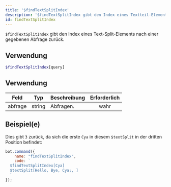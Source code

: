 ```yaml
---
title: '$findTextSplitIndex'
description: '$findTextSplitIndex gibt den Index eines Textteil-Elements nach einer gegebenen Abfrage zurück.'
id: findTextSplitIndex
---
```


`$findTextSplitIndex` gibt den Index eines Text-Split-Elements nach einer gegebenen Abfrage zurück.

## Verwendung

```php
$findTextSplitIndex[query]
```

## Verwendung

| Feld    | Typ    | Beschreibung | Erforderlich |
| ------- | ------ | ------------ |:------------:|
| abfrage | string | Abfragen.    |     wahr     |

## Beispiel(e)

Dies gibt `3` zurück, da sich die erste `Cya` in diesem `$textSplit` in der dritten Position befindet:

```javascript
bot.command({
    name: "findTextSplitIndex",
    code: `
  $findTextSplitIndex[Cya]
  $textSplit[Hello, Bye, Cya;, ]
  `
});
```
